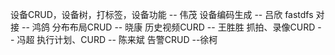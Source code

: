 设备CRUD，设备树，打标签，设备功能 -- 伟茂
设备编码生成 -- 吕欣
fastdfs 对接 -- 鸿鸽
分布布局CRUD  -- 晓康
历史视频CURD  -- 王胜胜
抓拍、录像CURD  -- 冯超
执行计划、CURD -- 陈来斌
告警CRUD --徐柯
